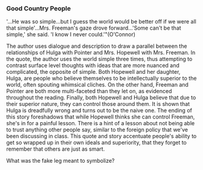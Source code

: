 ### Good Country People

'...He was so simple...but I guess the world would be better off if we were all that simple'...Mrs. Freeman's gaze drove forward...'Some can't be that simple,' she said. 'I know I never could.'"(O'Connor)



The author uses dialogue and description to draw a parallel between the relationships of Hulga with Pointer and Mrs. Hopewell with Mrs. Freeman. In the quote, the author uses the world simple three times, thus attempting to contrast surface level thoughts with ideas that are more nuanced and complicated, the opposite of simple. Both Hopewell and her daughter, Hulga, are people who believe themselves to be intellectually superior to the world, often spouting whimsical cliches. On the other hand, Freeman and Pointer are both more multi-faceted than they let on, as evidenced throughout the reading. Finally, both Hopewell and Hulga believe that due to their superior nature, they can control those around them. It is shown that Hulga is dreadfully wrong and turns out to be the naive one. The ending of this story foreshadows that while Hopewell thinks she can control Freeman, she's in for a painful lesson. There is a hint of a lesson about not being able to trust anything other people say, similar to the foreign policy that we've been discussing in class. This quote and story accentuate people's ability to get so wrapped up in their own ideals and superiority, that they forget to remember that others are just as smart.



 What was the fake leg meant to symbolize?  